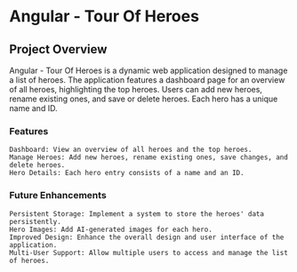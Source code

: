 # Angular - Tour Of Heroes

## Project Overview
Angular - Tour Of Heroes is a dynamic web application designed to manage a list of heroes. The application features a dashboard page for an overview of all heroes, highlighting the top heroes. Users can add new heroes, rename existing ones, and save or delete heroes. Each hero has a unique name and ID.

### Features

    Dashboard: View an overview of all heroes and the top heroes.
    Manage Heroes: Add new heroes, rename existing ones, save changes, and delete heroes.
    Hero Details: Each hero entry consists of a name and an ID.

### Future Enhancements

    Persistent Storage: Implement a system to store the heroes' data persistently.
    Hero Images: Add AI-generated images for each hero.
    Improved Design: Enhance the overall design and user interface of the application.
    Multi-User Support: Allow multiple users to access and manage the list of heroes.

